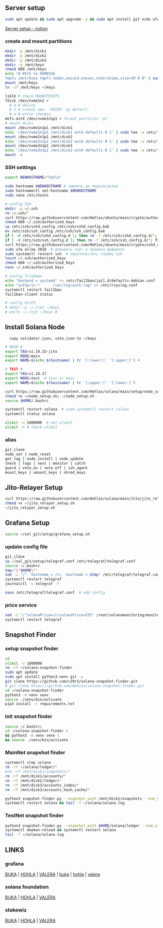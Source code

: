 
## Server setup
```bash
sudo apt update && sudo apt upgrade -y && sudo apt install git ncdu ufw tmux htop curl nano fail2ban smartmontools mc man rsync cron logrotate rsyslog encfs jq -y
```
[Server setup - notion](https://hohla.notion.site/SERVER-SETUP-5107bc05d2cb422f94f2ed5d0471b5b4?pvs=4)
### create and mount partitions   
```bash
mkdir -p /mnt/disk1
mkdir -p /mnt/disk2
mkdir -p /mnt/disk3
mkdir -p /mnt/keys
chmod 600 /mnt/keys 
echo "# KEYS to RAMDISK 
tmpfs /mnt/keys tmpfs nodev,nosuid,noexec,nodiratime,size=1M 0 0" | sudo tee -a /etc/fstab
mount /mnt/keys 
ln -sf /mnt/keys ~/keys
```
```bash
lsblk # check MOUNTPOINTS
fdisk /dev/nvme1n1 #
  # d # delete 
  # n # create new. 'ENTER' by default. 
  # w # write changes
mkfs.ext4 /dev/nvme1n1p1 # format partition 'p1'
# mount disks
mount /dev/nvme1n1p1 /mnt/disk1
echo '/dev/nvme1n1p1 /mnt/disk1 ext4 defaults 0 1' | sudo tee -a /etc/fstab
mount /dev/nvme2n1p1 /mnt/disk2
echo '/dev/nvme2n1p1 /mnt/disk2 ext4 defaults 0 1' | sudo tee -a /etc/fstab
mount /dev/nvme3n1p1 /mnt/disk3
echo '/dev/nvme3n1p1 /mnt/disk3 ext4 defaults 0 1' | sudo tee -a /etc/fstab
mount -a
```

### SSH settings
```bash
export NEWHOSTNAME="hohla"
```
```bash
sudo hostname $NEWHOSTNAME # сменить до перезагрузки
sudo hostnamectl set-hostname $NEWHOSTNAME
sudo nano /etc/hosts
```

```bash
# config SSH
mkdir -p ~/.ssh
rm ~/.ssh/*
curl https://raw.githubusercontent.com/Hohlas/ubuntu/main/crypto/authorized_keys > ~/.ssh/authorized_keys # add ssh pubkey 'testnet'
chmod 600 ~/.ssh/authorized_keys
cp /etc/ssh/sshd_config /etc/ssh/sshd_config.bak
mv /etc/ssh/ssh_config /etc/ssh/ssh_config.bak
if [ -d /etc/ssh/sshd_config.d ]; then rm -f /etc/ssh/sshd_config.d/*; fi
if [ -d /etc/ssh/ssh_config.d ]; then rm -f /etc/ssh/ssh_config.d/*; fi
curl https://raw.githubusercontent.com/Hohlas/ubuntu/main/crypto/sshd_config > /etc/ssh/sshd_config
sudo ufw allow 2010  # добавить порт в правила файрвола
sudo systemctl restart ssh  # перезапустить службу ssh
touch ~/.ssh/authorized_keys
chmod 600 ~/.ssh/authorized_keys
nano ~/.ssh/authorized_keys
```

```bash
# config file2ban
echo "backend = systemd" >> /etc/fail2ban/jail.d/defaults-debian.conf
echo "authpriv.*      /var/log/auth.log" >> /etc/rsyslog.conf
systemctl restart fail2ban
fail2ban-client status

# config EncFS
# mkdir -p ~/.crpt ~/keys
# encfs ~/.crpt ~/keys # 
```

## Install Solana Node
```   copy validator.json, vote.json to ~/keys   ```
```bash
# MAIN #
export TAG=v1.18.15-jito
export NODE=main
export NAME=$(echo $(hostname) | tr '[:lower:]' '[:upper:]') #
```
```bash
# TEST #
export TAG=v1.18.17
export NODE=test  # test or main
export NAME=$(echo $(hostname) | tr '[:upper:]' '[:lower:]')
```

```bash
curl https://raw.githubusercontent.com/Hohlas/solana/main/setup/node_setup.sh > ~/node_setup.sh
chmod +x ~/node_setup.sh; ~/node_setup.sh
source $HOME/.bashrc
```
```bash
systemctl restart solana  # sudo systemctl restart solana
systemctl status solana
```
```bash
ulimit -n 1000000  # set ulimit
ulimit -n # check ulimit
```
### alias
```bash
git_clone
node_set | node_reset
get_tag | node_install | node_update
check | logs | next | monitor | catch
guard | vote_on | vote_off | ssh_agent
mount_keys | umount_keys | shred_keys
```
## Jito-Relayer Setup
```bash
curl https://raw.githubusercontent.com/Hohlas/solana/main/Jito/jito_relayer_setup.sh > ~/jito_relayer_setup.sh
chmod +x ~/jito_relayer_setup.sh
~/jito_relayer_setup.sh
```
## Grafana Setup
```bash
source ~/sol_git/setup/grafana_setup.sh
```
### update config file
```bash
git_clone
cp ~/sol_git/setup/telegraf.conf /etc/telegraf/telegraf.conf
source ~/.bashrc
tmp="\"$NAME\""
sed -i "/^  hostname = /c\  hostname = $tmp" /etc/telegraf/telegraf.conf
systemctl restart telegraf
journalctl -u telegraf -f
```
```bash
nano /etc/telegraf/telegraf.conf  # add config
```
### price service
```bash
sed -i "/^solanaPrice=/c\solanaPrice=555" /root/solanamonitoring/monitor.sh
systemctl restart telegraf
```
## Snapshot Finder
### setup snapshot finder
```bash
cd 
ulimit -n 1000000
rm -rf ~/solana-snapshot-finder
sudo apt update
sudo apt install python3-venv git -y
git clone https://github.com/c29r3/solana-snapshot-finder.git
# git clone https://github.com/Hohlas/solana-snapshot-finder.git
cd ~/solana-snapshot-finder
python3 -m venv venv
source ./venv/bin/activate
pip3 install -r requirements.txt
```
### init snapshot finder
```bash
source ~/.bashrc; 
cd ~/solana-snapshot-finder \
&& python3 -m venv venv \
&& source ./venv/bin/activate
```
### MainNet snapshot finder
```bash
systemctl stop solana
rm -rf ~/solana/ledger/*
#rm -rf /mnt/disk1/snapshots/* 
rm -rf /mnt/disk1/accounts/*
rm -rf /mnt/disk2/ledger/*
rm -rf /mnt/disk3/accounts_index/*
rm -rf /mnt/disk3/accounts_hash_cache/*
```
```bash
python3 snapshot-finder.py --snapshot_path /mnt/disk1/snapshots --num_of_retries 10 --measurement_time 10 --min_download_speed 40 --max_snapshot_age 500 --max_latency 500 --with_private_rpc --sort_order latency -r https://api.mainnet-beta.solana.com && \
systemctl restart solana && tail -f ~/solana/solana.log
```
### TestNet snapshot finder
```bash
python3 snapshot-finder.py --snapshot_path $HOME/solana/ledger --num_of_retries 10 --measurement_time 10 --min_download_speed 50 --max_snapshot_age 500 --with_private_rpc --sort_order latency -r https://api.testnet.solana.com && \
systemctl daemon-reload && systemctl restart solana
tail -f ~/solana/solana.log
```
## LINKS
### grafana
[BUKA](https://metrics.stakeconomy.com/d/f2b2HcaGz/solana-community-validator-dashboard?orgId=1&var-inter=30s&var-cpu=All&var-netif=All&from=now-6h&to=now&var-pubkey=5NiHw5LZn1FiL848XzbEBxuygbNvMJ7CsPvXNC8VmCLN&var-server=BUKA&refresh=1m) | [HOHLA](https://metrics.stakeconomy.com/d/f2b2HcaGz/solana-community-validator-dashboard?orgId=1&refresh=1m&var-pubkey=AptafqHRpGk3KCQrGtuPGuPvWMuPc4N15X7NN7VUsfbd&var-server=HOHLA&var-inter=1m&var-netif=All&from=now-6h&to=now) | [VALERA](https://metrics.stakeconomy.com/d/f2b2HcaGz/solana-community-validator-dashboard?orgId=1&var-inter=30s&var-cpu=All&var-netif=eth0&from=now-12h&to=now&var-pubkey=A4fxKaaNPBCaMwqKyhHxoWKJ5ybgvmmwTQmNmGtt2aoC&var-server=VALERA&refresh=1m&var-version=)
| [buka](https://metrics.stakeconomy.com/d/f2b2HcaGz/solana-community-validator-dashboard?orgId=1&var-server=buka&var-inter=30s&var-cpu=All&var-netif=All&var-pubkey=mFJG277eG7EFS7Zu2UU5BkFZQW7PpAVfjMaFsTqXAUq&refresh=5s&from=now-12h&to=now) | [hohla](https://metrics.stakeconomy.com/d/f2b2HcaGz/solana-community-validator-dashboard?orgId=1&var-server=hohla&var-inter=30s&var-cpu=All&var-netif=All&var-pubkey=8HzsgkGhEFP2MKuuPDy5f8qvqR6hmwPqeq7UMY3X2Z6T&refresh=5s&from=now-12h&to=now) |  [valera](https://metrics.stakeconomy.com/d/f2b2HcaGz/solana-community-validator-dashboard?orgId=1&refresh=5s&var-server=valera&var-inter=30s&var-cpu=All&var-netif=All&var-pubkey=CpFKK4LrfnCZ32gQPPW8hVMqFsMSe46k7cUjs8h77iQQ&from=now-12h&to=now)
### solana foundation
[BUKA](https://solana.org/sfdp-validators/5NiHw5LZn1FiL848XzbEBxuygbNvMJ7CsPvXNC8VmCLN) |  [HOHLA](https://solana.org/sfdp-validators/AptafqHRpGk3KCQrGtuPGuPvWMuPc4N15X7NN7VUsfbd) |  [VALERA](https://solana.org/sfdp-validators/A4fxKaaNPBCaMwqKyhHxoWKJ5ybgvmmwTQmNmGtt2aoC)
### stakewiz
[BUKA](https://stakewiz.com/validator/FGj3nQTn2Lwe9KkaKnFGm4HcxLSh8B8TjpvP4CinP4iX) | [HOHLA](https://stakewiz.com/validator/3FLezD8GJgnawEHhZcsjdPxZVar9FzqEdViusQ5ZdSwe) | [VALERA](https://stakewiz.com/validator/9esjPxaUdD7yg4yDrBkP3jLipcAGVjpLDXsddF89avzW)
